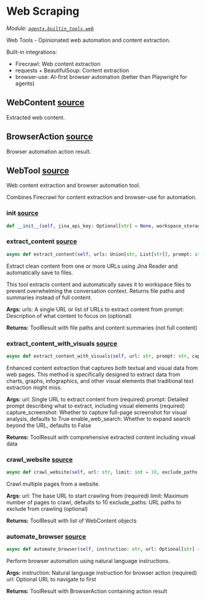 # Web Scraping

*Module: [`agentx.builtin_tools.web`](https://github.com/dustland/agentx/blob/main/src/agentx/builtin_tools/web.py)*

Web Tools - Opinionated web automation and content extraction.

Built-in integrations:
- Firecrawl: Web content extraction
- requests + BeautifulSoup: Content extraction
- browser-use: AI-first browser automation (better than Playwright for agents)

## WebContent <a href="https://github.com/dustland/agentx/blob/main/src/agentx/builtin_tools/web.py#L21" class="source-link" title="View source code">source</a>

Extracted web content.

## BrowserAction <a href="https://github.com/dustland/agentx/blob/main/src/agentx/builtin_tools/web.py#L33" class="source-link" title="View source code">source</a>

Browser automation action result.

## WebTool <a href="https://github.com/dustland/agentx/blob/main/src/agentx/builtin_tools/web.py#L42" class="source-link" title="View source code">source</a>

Web content extraction and browser automation tool.

Combines Firecrawl for content extraction and browser-use for automation.

### __init__ <a href="https://github.com/dustland/agentx/blob/main/src/agentx/builtin_tools/web.py#L49" class="source-link" title="View source code">source</a>

```python
def __init__(self, jina_api_key: Optional[str] = None, workspace_storage = None)
```
### extract_content <a href="https://github.com/dustland/agentx/blob/main/src/agentx/builtin_tools/web.py#L88" class="source-link" title="View source code">source</a>

```python
async def extract_content(self, urls: Union[str, List[str]], prompt: str = 'Extract the main content from this webpage') -> ToolResult
```

Extract clean content from one or more URLs using Jina Reader and automatically save to files.

This tool extracts content and automatically saves it to workspace files to prevent
overwhelming the conversation context. Returns file paths and summaries instead of full content.

**Args:**
    urls: A single URL or list of URLs to extract content from
    prompt: Description of what content to focus on (optional)

**Returns:**
    ToolResult with file paths and content summaries (not full content)

### extract_content_with_visuals <a href="https://github.com/dustland/agentx/blob/main/src/agentx/builtin_tools/web.py#L345" class="source-link" title="View source code">source</a>

```python
async def extract_content_with_visuals(self, url: str, prompt: str, capture_screenshot: bool = True, enable_web_search: bool = False) -> ToolResult
```

Enhanced content extraction that captures both textual and visual data from web pages.
This method is specifically designed to extract data from charts, graphs, infographics,
and other visual elements that traditional text extraction might miss.

**Args:**
    url: Single URL to extract content from (required)
    prompt: Detailed prompt describing what to extract, including visual elements (required)
    capture_screenshot: Whether to capture full-page screenshot for visual analysis, defaults to True
    enable_web_search: Whether to expand search beyond the URL, defaults to False

**Returns:**
    ToolResult with comprehensive extracted content including visual data

### crawl_website <a href="https://github.com/dustland/agentx/blob/main/src/agentx/builtin_tools/web.py#L457" class="source-link" title="View source code">source</a>

```python
async def crawl_website(self, url: str, limit: int = 10, exclude_paths: Optional[List[str]] = None) -> ToolResult
```

Crawl multiple pages from a website.

**Args:**
    url: The base URL to start crawling from (required)
    limit: Maximum number of pages to crawl, defaults to 10
    exclude_paths: URL paths to exclude from crawling (optional)

**Returns:**
    ToolResult with list of WebContent objects

### automate_browser <a href="https://github.com/dustland/agentx/blob/main/src/agentx/builtin_tools/web.py#L523" class="source-link" title="View source code">source</a>

```python
async def automate_browser(self, instruction: str, url: Optional[str] = None) -> ToolResult
```

Perform browser automation using natural language instructions.

**Args:**
    instruction: Natural language instruction for browser action (required)
    url: Optional URL to navigate to first

**Returns:**
    ToolResult with BrowserAction containing action result
